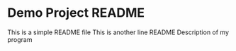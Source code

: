 # Demo Project README

This is a simple README file
This is another line README
Description of my program
